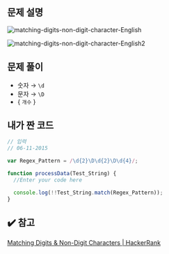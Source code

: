 ## 문제 설명

![matching-digits-non-digit-character-English](https://user-images.githubusercontent.com/47416686/129470515-2a71c85b-e719-4e08-8c5c-979e1fd3106c.jpg)

![matching-digits-non-digit-character-English2](https://user-images.githubusercontent.com/47416686/129470513-65944593-4e8e-42d0-ac23-e4c8e4ae5eeb.jpg)

## 문제 풀이

- 숫자 → `\d`
- 문자 → `\D`
- { `개수` }

## 내가 짠 코드

```jsx
// 입력
// 06-11-2015

var Regex_Pattern = /\d{2}\D\d{2}\D\d{4}/;

function processData(Test_String) {
  //Enter your code here

  console.log(!!Test_String.match(Regex_Pattern));
}
```

## ✔️ 참고

[Matching Digits & Non-Digit Characters | HackerRank](https://www.hackerrank.com/challenges/matching-digits-non-digit-character/problem)
